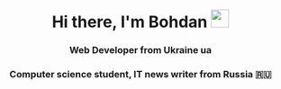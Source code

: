 <h1 align="center">Hi there, I'm Bohdan
<img src="https://github.com/blackcater/blackcater/raw/main/images/Hi.gif" height="32"/></h1>

<h3 align="center">Web Developer from Ukraine ua</h3>
<h3 align="center">Computer science student, IT news writer from Russia 🇷🇺</h3>
